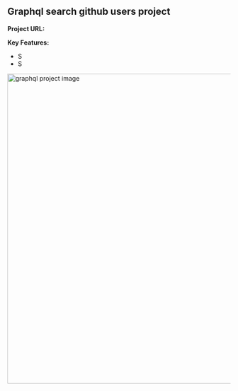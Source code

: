 ## Graphql search github users project

**Project URL:**

**Key Features:**

- S
- S

<a href='/' target='_blank'>
<img src='./public' width='700' alt='graphql project image'>
</a>
